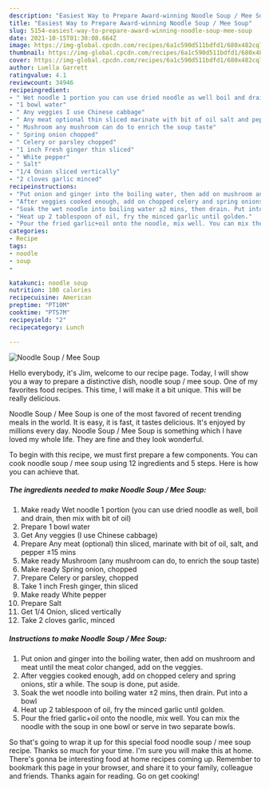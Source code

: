 ```yaml
---
description: "Easiest Way to Prepare Award-winning Noodle Soup / Mee Soup"
title: "Easiest Way to Prepare Award-winning Noodle Soup / Mee Soup"
slug: 5154-easiest-way-to-prepare-award-winning-noodle-soup-mee-soup
date: 2021-10-15T01:30:08.664Z
image: https://img-global.cpcdn.com/recipes/6a1c590d511bdfd1/680x482cq70/noodle-soup-mee-soup-recipe-main-photo.jpg
thumbnail: https://img-global.cpcdn.com/recipes/6a1c590d511bdfd1/680x482cq70/noodle-soup-mee-soup-recipe-main-photo.jpg
cover: https://img-global.cpcdn.com/recipes/6a1c590d511bdfd1/680x482cq70/noodle-soup-mee-soup-recipe-main-photo.jpg
author: Luella Garrett
ratingvalue: 4.1
reviewcount: 34946
recipeingredient:
- " Wet noodle 1 portion you can use dried noodle as well boil and drain then mix with bit of oil"
- "1 bowl water"
- " Any veggies I use Chinese cabbage"
- " Any meat optional thin sliced marinate with bit of oil salt and pepper 15 mins"
- " Mushroom any mushroom can do to enrich the soup taste"
- " Spring onion chopped"
- " Celery or parsley chopped"
- "1 inch Fresh ginger thin sliced"
- " White pepper"
- " Salt"
- "1/4 Onion sliced vertically"
- "2 cloves garlic minced"
recipeinstructions:
- "Put onion and ginger into the boiling water, then add on mushroom and meat until the meat color changed, add on the veggies."
- "After veggies cooked enough, add on chopped celery and spring onions, stir a while. The soup is done, put aside."
- "Soak the wet noodle into boiling water ±2 mins, then drain. Put into a bowl"
- "Heat up 2 tablespoon of oil, fry the minced garlic until golden."
- "Pour the fried garlic+oil onto the noodle, mix well. You can mix the noodle with the soup in one bowl or serve in two separate bowls."
categories:
- Recipe
tags:
- noodle
- soup
- 

katakunci: noodle soup  
nutrition: 100 calories
recipecuisine: American
preptime: "PT10M"
cooktime: "PT57M"
recipeyield: "2"
recipecategory: Lunch

---
```



![Noodle Soup / Mee Soup](https://img-global.cpcdn.com/recipes/6a1c590d511bdfd1/680x482cq70/noodle-soup-mee-soup-recipe-main-photo.jpg)

Hello everybody, it's Jim, welcome to our recipe page. Today, I will show you a way to prepare a distinctive dish, noodle soup / mee soup. One of my favorites food recipes. This time, I will make it a bit unique. This will be really delicious.



Noodle Soup / Mee Soup is one of the most favored of recent trending meals in the world. It is easy, it is fast, it tastes delicious. It's enjoyed by millions every day. Noodle Soup / Mee Soup is something which I have loved my whole life. They are fine and they look wonderful.


To begin with this recipe, we must first prepare a few components. You can cook noodle soup / mee soup using 12 ingredients and 5 steps. Here is how you can achieve that.

<!--inarticleads1-->

##### The ingredients needed to make Noodle Soup / Mee Soup:

1. Make ready  Wet noodle 1 portion (you can use dried noodle as well, boil and drain, then mix with bit of oil)
1. Prepare 1 bowl water
1. Get  Any veggies (I use Chinese cabbage)
1. Prepare  Any meat (optional) thin sliced, marinate with bit of oil, salt, and pepper ±15 mins
1. Make ready  Mushroom (any mushroom can do, to enrich the soup taste)
1. Make ready  Spring onion, chopped
1. Prepare  Celery or parsley, chopped
1. Take 1 inch Fresh ginger, thin sliced
1. Make ready  White pepper
1. Prepare  Salt
1. Get 1/4 Onion, sliced vertically
1. Take 2 cloves garlic, minced




<!--inarticleads2-->

##### Instructions to make Noodle Soup / Mee Soup:

1. Put onion and ginger into the boiling water, then add on mushroom and meat until the meat color changed, add on the veggies.
1. After veggies cooked enough, add on chopped celery and spring onions, stir a while. The soup is done, put aside.
1. Soak the wet noodle into boiling water ±2 mins, then drain. Put into a bowl
1. Heat up 2 tablespoon of oil, fry the minced garlic until golden.
1. Pour the fried garlic+oil onto the noodle, mix well. You can mix the noodle with the soup in one bowl or serve in two separate bowls.




So that's going to wrap it up for this special food noodle soup / mee soup recipe. Thanks so much for your time. I'm sure you will make this at home. There's gonna be interesting food at home recipes coming up. Remember to bookmark this page in your browser, and share it to your family, colleague and friends. Thanks again for reading. Go on get cooking!
